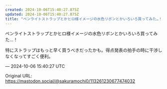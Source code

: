 ```yaml
---
created: 2024-10-06T15:40:27.875Z
updated: 2024-10-06T15:40:27.875Z
title: "ペンライトストラップとかヒロ様イメージの水色リボンとかいろいろ買ってみた…！特に[...]"
---
```


<p>ペンライトストラップとかヒロ様イメージの水色リボンとかいろいろ買ってみた…！</p><p>特にストラップはもっと早く買うべきだったかも。得点発表の拍手の時に干渉しなくなってすごく便利。</p>

&mdash; 2024-10-06 15:40:27 UTC

Original URL: https://mastodon.social/@sakuramochi0/113261230677474032
